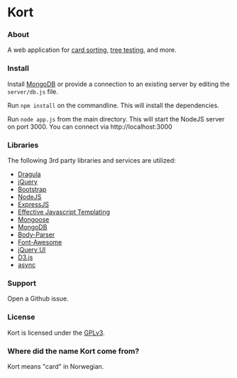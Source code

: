 Kort
===========

### About

A web application for
[card sorting](https://en.wikipedia.org/wiki/Card_sorting),
[tree testing](https://en.wikipedia.org/wiki/Tree_testing),
and more.


### Install

Install [MongoDB](https://www.mongodb.com/) or provide a connection to an existing server
by editing the `server/db.js` file.

Run `npm install` on the commandline.  This will install the dependencies.

Run `node app.js` from the main directory.  This will start the NodeJS server
on port 3000.  You can connect via http://localhost:3000


### Libraries

The following 3rd party libraries and services are utilized:

* [Dragula](https://github.com/bevacqua/dragula)
* [jQuery](https://jquery.com/)
* [Bootstrap](http://getbootstrap.com/)
* [NodeJS](https://nodejs.org/)
* [ExpressJS](https://expressjs.com/)
* [Effective Javascript Templating](http://ejs.co/)
* [Mongoose](http://mongoosejs.com/)
* [MongoDB](https://www.mongodb.com/)
* [Body-Parser](https://github.com/expressjs/body-parser)
* [Font-Awesome](http://fontawesome.io/)
* [jQuery UI](https://jqueryui.com/)
* [D3.js](https://d3js.org/)
* [async](https://caolan.github.io/async/)

### Support

Open a Github issue.

### License

Kort is licensed under the [GPLv3](https://www.gnu.org/licenses/gpl-3.0.en.html).

### Where did the name Kort come from?

Kort means "card" in Norwegian.
